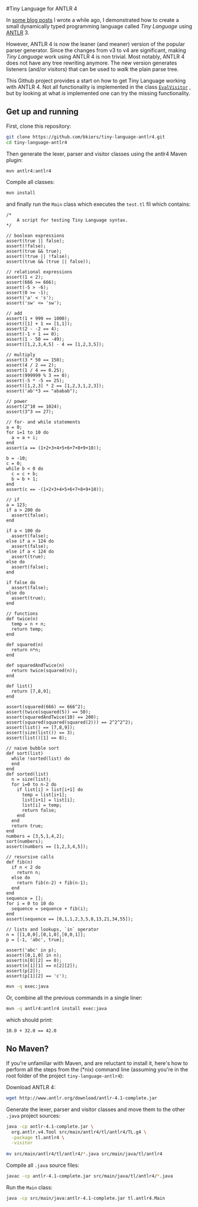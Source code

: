 #Tiny Language for ANTLR 4

In [some blog posts](http://bkiers.blogspot.nl/2011/03/creating-your-own-programming-language.html)
I wrote a while ago, I demonstrated how to create a small dynamically typed programming language
called *Tiny Language* using [ANTLR](http://www.antlr.org/) 3.

However, ANTLR 4 is now the leaner (and meaner) version of the popular parser generator. Since the
changes from v3 to v4 are significant, making *Tiny Language* work using ANTLR 4 is non trivial.
Most notably, ANTLR 4 does not have any tree rewriting anymore. The new version generates listeners
(and/or visitors) that can be used to *walk* the plain parse tree.

This Github project provides a start on how to get Tiny Language working with ANTLR 4. Not all
functionality is implemented in the class 
[`EvalVisitor`](https://github.com/bkiers/tiny-language-antlr4/blob/master/src/main/java/tl/antlr4/EvalVisitor.java)
, but by looking at what *is* implemented one can try the missing functionality.

## Get up and running

First, clone this repository:

```bash
git clone https://github.com/bkiers/tiny-language-antlr4.git
cd tiny-language-antlr4
```

Then generate the lexer, parser and visitor classes using the antlr4 Maven plugin:

```bash
mvn antlr4:antlr4
```

Compile all classes:

```bash
mvn install
```

and finally run the `Main` class which executes the `test.tl` fil which contains:

```
/*
    A script for testing Tiny Language syntax.
*/

// boolean expressions
assert(true || false);
assert(!false);
assert(true && true);
assert(!true || !false);
assert(true && (true || false));

// relational expressions
assert(1 < 2);
assert(666 >= 666);
assert(-5 > -6);
assert(0 >= -1);
assert('a' < 's');
assert('sw' <= 'sw');

// add
assert(1 + 999 == 1000);
assert([1] + 1 == [1,1]);
assert(2 - -2 == 4);
assert(-1 + 1 == 0);
assert(1 - 50 == -49);
assert([1,2,3,4,5] - 4 == [1,2,3,5]);

// multiply
assert(3 * 50 == 150);
assert(4 / 2 == 2);
assert(1 / 4 == 0.25);
assert(999999 % 3 == 0);
assert(-5 * -5 == 25);
assert([1,2,3] * 2 == [1,2,3,1,2,3]);
assert('ab'*3 == "ababab");

// power
assert(2^10 == 1024);
assert(3^3 == 27);

// for- and while statements
a = 0;
for i=1 to 10 do
  a = a + i;
end
assert(a == (1+2+3+4+5+6+7+8+9+10));

b = -10;
c = 0;
while b < 0 do 
  c = c + b;
  b = b + 1;
end
assert(c == -(1+2+3+4+5+6+7+8+9+10));

// if
a = 123;
if a > 200 do
  assert(false);
end

if a < 100 do
  assert(false);
else if a > 124 do
  assert(false);
else if a < 124 do
  assert(true);
else do
  assert(false);
end

if false do
  assert(false);
else do
  assert(true);
end

// functions
def twice(n)
  temp = n + n; 
  return temp; 
end

def squared(n) 
  return n*n; 
end

def squaredAndTwice(n) 
  return twice(squared(n)); 
end

def list()
  return [7,8,9];
end

assert(squared(666) == 666^2);
assert(twice(squared(5)) == 50);
assert(squaredAndTwice(10) == 200);
assert(squared(squared(squared(2))) == 2^2^2^2);
assert(list() == [7,8,9]);
assert(size(list()) == 3);
assert(list()[1] == 8);

// naive bubble sort
def sort(list)
  while !sorted(list) do
  end
end
def sorted(list)
  n = size(list);
  for i=0 to n-2 do
    if list[i] > list[i+1] do
      temp = list[i+1];
      list[i+1] = list[i];
      list[i] = temp;
      return false;
    end
  end
  return true;
end
numbers = [3,5,1,4,2];
sort(numbers);
assert(numbers == [1,2,3,4,5]);

// resursive calls
def fib(n)
  if n < 2 do
    return n;
  else do
    return fib(n-2) + fib(n-1);
  end
end
sequence = [];
for i = 0 to 10 do
  sequence = sequence + fib(i);
end
assert(sequence == [0,1,1,2,3,5,8,13,21,34,55]);

// lists and lookups, `in` operator
n = [[1,0,0],[0,1,0],[0,0,1]];
p = [-1, 'abc', true];

assert('abc' in p);
assert([0,1,0] in n);
assert(n[0][2] == 0);
assert(n[1][1] == n[2][2]);
assert(p[2]);
assert(p[1][2] == 'c');

```

```bash
mvn -q exec:java
```

Or, combine all the previous commands in a single liner:

```bash
mvn -q antlr4:antlr4 install exec:java
```

which should print:

```
10.0 + 32.0 == 42.0
```

## No Maven?

If you're unfamiliar with Maven, and are reluctant to install it, here's how
to perform all the steps from the (*nix) command line (assuming you're in the
root folder of the project `tiny-language-antlr4`):

Download ANTLR 4:

```bash
wget http://www.antlr.org/download/antlr-4.1-complete.jar
```

Generate the lexer, parser and visitor classes and move them to the other 
`.java` project sources:

```bash
java -cp antlr-4.1-complete.jar \
  org.antlr.v4.Tool src/main/antlr4/tl/antlr4/TL.g4 \
  -package tl.antlr4 \
  -visitor
  
mv src/main/antlr4/tl/antlr4/*.java src/main/java/tl/antlr4
```

Compile all `.java` source files:

```bash
javac -cp antlr-4.1-complete.jar src/main/java/tl/antlr4/*.java
```

Run the `Main` class:

```bash
java -cp src/main/java:antlr-4.1-complete.jar tl.antlr4.Main
```
